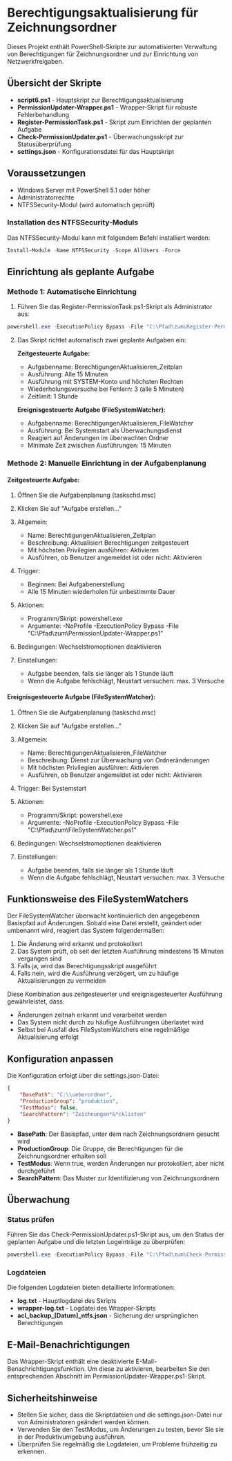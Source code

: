 # Berechtigungsaktualisierung für Zeichnungsordner

Dieses Projekt enthält PowerShell-Skripte zur automatisierten Verwaltung von Berechtigungen für Zeichnungsordner und zur Einrichtung von Netzwerkfreigaben.

## Übersicht der Skripte

- **script6.ps1** - Hauptskript zur Berechtigungsaktualisierung
- **PermissionUpdater-Wrapper.ps1** - Wrapper-Skript für robuste Fehlerbehandlung
- **Register-PermissionTask.ps1** - Skript zum Einrichten der geplanten Aufgabe
- **Check-PermissionUpdater.ps1** - Überwachungsskript zur Statusüberprüfung
- **settings.json** - Konfigurationsdatei für das Hauptskript

## Voraussetzungen

- Windows Server mit PowerShell 5.1 oder höher
- Administratorrechte
- NTFSSecurity-Modul (wird automatisch geprüft)

### Installation des NTFSSecurity-Moduls

Das NTFSSecurity-Modul kann mit folgendem Befehl installiert werden:

```powershell
Install-Module -Name NTFSSecurity -Scope AllUsers -Force
```

## Einrichtung als geplante Aufgabe

### Methode 1: Automatische Einrichtung

1. Führen Sie das Register-PermissionTask.ps1-Skript als Administrator aus:

```powershell
powershell.exe -ExecutionPolicy Bypass -File "C:\Pfad\zum\Register-PermissionTask.ps1"
```

2. Das Skript richtet automatisch zwei geplante Aufgaben ein:

   **Zeitgesteuerte Aufgabe:**
   - Aufgabenname: BerechtigungenAktualisieren_Zeitplan
   - Ausführung: Alle 15 Minuten
   - Ausführung mit SYSTEM-Konto und höchsten Rechten
   - Wiederholungsversuche bei Fehlern: 3 (alle 5 Minuten)
   - Zeitlimit: 1 Stunde

   **Ereignisgesteuerte Aufgabe (FileSystemWatcher):**
   - Aufgabenname: BerechtigungenAktualisieren_FileWatcher
   - Ausführung: Bei Systemstart als Überwachungsdienst
   - Reagiert auf Änderungen im überwachten Ordner
   - Minimale Zeit zwischen Ausführungen: 15 Minuten

### Methode 2: Manuelle Einrichtung in der Aufgabenplanung

#### Zeitgesteuerte Aufgabe:

1. Öffnen Sie die Aufgabenplanung (taskschd.msc)
2. Klicken Sie auf "Aufgabe erstellen..."
3. Allgemein:
   - Name: BerechtigungenAktualisieren_Zeitplan
   - Beschreibung: Aktualisiert Berechtigungen zeitgesteuert
   - Mit höchsten Privilegien ausführen: Aktivieren
   - Ausführen, ob Benutzer angemeldet ist oder nicht: Aktivieren

4. Trigger: 
   - Beginnen: Bei Aufgabenerstellung
   - Alle 15 Minuten wiederholen für unbestimmte Dauer

5. Aktionen:
   - Programm/Skript: powershell.exe
   - Argumente: -NoProfile -ExecutionPolicy Bypass -File "C:\Pfad\zum\PermissionUpdater-Wrapper.ps1"

6. Bedingungen: Wechselstromoptionen deaktivieren

7. Einstellungen:
   - Aufgabe beenden, falls sie länger als 1 Stunde läuft
   - Wenn die Aufgabe fehlschlägt, Neustart versuchen: max. 3 Versuche

#### Ereignisgesteuerte Aufgabe (FileSystemWatcher):

1. Öffnen Sie die Aufgabenplanung (taskschd.msc)
2. Klicken Sie auf "Aufgabe erstellen..."
3. Allgemein:
   - Name: BerechtigungenAktualisieren_FileWatcher
   - Beschreibung: Dienst zur Überwachung von Ordneränderungen
   - Mit höchsten Privilegien ausführen: Aktivieren
   - Ausführen, ob Benutzer angemeldet ist oder nicht: Aktivieren

4. Trigger: Bei Systemstart

5. Aktionen:
   - Programm/Skript: powershell.exe
   - Argumente: -NoProfile -ExecutionPolicy Bypass -File "C:\Pfad\zum\FileSystemWatcher.ps1"

6. Bedingungen: Wechselstromoptionen deaktivieren

7. Einstellungen:
   - Aufgabe beenden, falls sie länger als 1 Stunde läuft
   - Wenn die Aufgabe fehlschlägt, Neustart versuchen: max. 3 Versuche

## Funktionsweise des FileSystemWatchers

Der FileSystemWatcher überwacht kontinuierlich den angegebenen Basispfad auf Änderungen. Sobald eine Datei erstellt, geändert oder umbenannt wird, reagiert das System folgendermaßen:

1. Die Änderung wird erkannt und protokolliert
2. Das System prüft, ob seit der letzten Ausführung mindestens 15 Minuten vergangen sind
3. Falls ja, wird das Berechtigungsskript ausgeführt
4. Falls nein, wird die Ausführung verzögert, um zu häufige Aktualisierungen zu vermeiden

Diese Kombination aus zeitgesteuerter und ereignisgesteuerter Ausführung gewährleistet, dass:
- Änderungen zeitnah erkannt und verarbeitet werden
- Das System nicht durch zu häufige Ausführungen überlastet wird
- Selbst bei Ausfall des FileSystemWatchers eine regelmäßige Aktualisierung erfolgt

## Konfiguration anpassen

Die Konfiguration erfolgt über die settings.json-Datei:

```json
{
    "BasePath": "C:\\ueberordner",
    "ProductionGroup": "produktion",
    "TestModus": false,
    "SearchPattern": "Zeichnungen*&*cklisten"
}
```

- **BasePath**: Der Basispfad, unter dem nach Zeichnungsordnern gesucht wird
- **ProductionGroup**: Die Gruppe, die Berechtigungen für die Zeichnungsordner erhalten soll
- **TestModus**: Wenn true, werden Änderungen nur protokolliert, aber nicht durchgeführt
- **SearchPattern**: Das Muster zur Identifizierung von Zeichnungsordnern

## Überwachung

### Status prüfen

Führen Sie das Check-PermissionUpdater.ps1-Skript aus, um den Status der geplanten Aufgabe und die letzten Logeinträge zu überprüfen:

```powershell
powershell.exe -ExecutionPolicy Bypass -File "C:\Pfad\zum\Check-PermissionUpdater.ps1"
```

### Logdateien

Die folgenden Logdateien bieten detaillierte Informationen:

- **log.txt** - Hauptlogdatei des Skripts
- **wrapper-log.txt** - Logdatei des Wrapper-Skripts
- **acl_backup_[Datum]_ntfs.json** - Sicherung der ursprünglichen Berechtigungen

## E-Mail-Benachrichtigungen

Das Wrapper-Skript enthält eine deaktivierte E-Mail-Benachrichtigungsfunktion. Um diese zu aktivieren, bearbeiten Sie den entsprechenden Abschnitt im PermissionUpdater-Wrapper.ps1-Skript.

## Sicherheitshinweise

- Stellen Sie sicher, dass die Skriptdateien und die settings.json-Datei nur von Administratoren geändert werden können.
- Verwenden Sie den TestModus, um Änderungen zu testen, bevor Sie sie in der Produktivumgebung ausführen.
- Überprüfen Sie regelmäßig die Logdateien, um Probleme frühzeitig zu erkennen.
